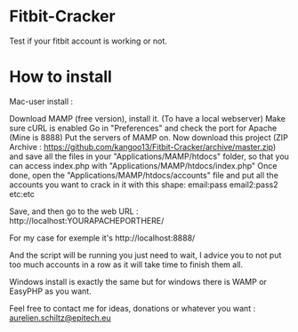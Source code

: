 # Fitbit-Cracker
Test if your fitbit account is working or not.

# How to install
Mac-user install :

Download MAMP (free version), install it. (To have a local webserver)
Make sure cURL is enabled
Go in "Preferences" and check the port for Apache (Mine is 8888)
Put the servers of MAMP on.
Now download this project (ZIP Archive : https://github.com/kangoo13/Fitbit-Cracker/archive/master.zip) and save all the files in your "Applications/MAMP/htdocs" folder, so that you can access index.php
with "Applications/MAMP/htdocs/index.php"
Once done, open the "Applications/MAMP/htdocs/accounts" file and put all the accounts you want to crack in it with this shape:
email:pass
email2:pass2
etc:etc

Save, and then go to the web URL : http://localhost:YOURAPACHEPORTHERE/

For my case for exemple it's http://localhost:8888/

And the script will be running you just need to wait, I advice you to not put too much accounts in a row as it will take time
to finish them all.


Windows install is exactly the same but for windows there is WAMP or EasyPHP as you want.


Feel free to contact me for ideas, donations or whatever you want : aurelien.schiltz@epitech.eu
